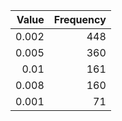 |   Value |   Frequency |
|--------:|------------:|
|   0.002 |         448 |
|   0.005 |         360 |
|   0.01  |         161 |
|   0.008 |         160 |
|   0.001 |          71 |